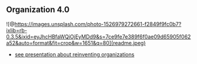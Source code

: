 ## Organization 4.0


![@https://images.unsplash.com/photo-1526979272661-f2849f9fc0b7?ixlib=rb-0.3.5&ixid=eyJhcHBfaWQiOjEyMDd9&s=7ce9fe7e389f6f0ae09d65905f062a52&auto=format&fit=crop&w=1651&q=80](readme.jpeg)



- [see presentation about reinventing organizations](https://docs.google.com/presentation/d/1puEx8g8zi1Wnq8aYo0AnD7F_PklICJlFvBioN_9I6Qs)